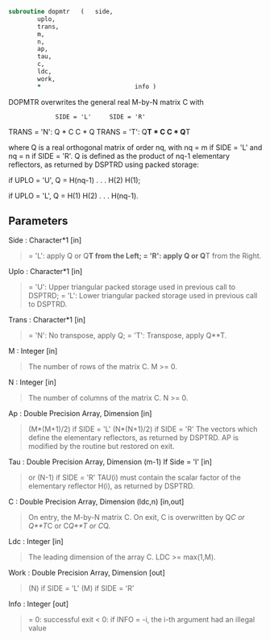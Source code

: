 ```fortran
subroutine dopmtr	(	side,
		uplo,
		trans,
		m,
		n,
		ap,
		tau,
		c,
		ldc,
		work,
		*                          info )
```

 DOPMTR overwrites the general real M-by-N matrix C with

                 SIDE = 'L'     SIDE = 'R'
 TRANS = 'N':      Q * C          C * Q
 TRANS = 'T':      Q**T * C       C * Q**T

 where Q is a real orthogonal matrix of order nq, with nq = m if
 SIDE = 'L' and nq = n if SIDE = 'R'. Q is defined as the product of
 nq-1 elementary reflectors, as returned by DSPTRD using packed
 storage:

 if UPLO = 'U', Q = H(nq-1) . . . H(2) H(1);

 if UPLO = 'L', Q = H(1) H(2) . . . H(nq-1).

## Parameters
Side : Character*1 [in]
> = 'L': apply Q or Q**T from the Left;
> = 'R': apply Q or Q**T from the Right.

Uplo : Character*1 [in]
> = 'U': Upper triangular packed storage used in previous
> call to DSPTRD;
> = 'L': Lower triangular packed storage used in previous
> call to DSPTRD.

Trans : Character*1 [in]
> = 'N':  No transpose, apply Q;
> = 'T':  Transpose, apply Q**T.

M : Integer [in]
> The number of rows of the matrix C. M >= 0.

N : Integer [in]
> The number of columns of the matrix C. N >= 0.

Ap : Double Precision Array, Dimension [in]
> (M*(M+1)/2) if SIDE = 'L'
> (N*(N+1)/2) if SIDE = 'R'
> The vectors which define the elementary reflectors, as
> returned by DSPTRD.  AP is modified by the routine but
> restored on exit.

Tau : Double Precision Array, Dimension (m-1) If Side = 'l' [in]
> or (N-1) if SIDE = 'R'
> TAU(i) must contain the scalar factor of the elementary
> reflector H(i), as returned by DSPTRD.

C : Double Precision Array, Dimension (ldc,n) [in,out]
> On entry, the M-by-N matrix C.
> On exit, C is overwritten by Q*C or Q**T*C or C*Q**T or C*Q.

Ldc : Integer [in]
> The leading dimension of the array C. LDC >= max(1,M).

Work : Double Precision Array, Dimension [out]
> (N) if SIDE = 'L'
> (M) if SIDE = 'R'

Info : Integer [out]
> = 0:  successful exit
> < 0:  if INFO = -i, the i-th argument had an illegal value

